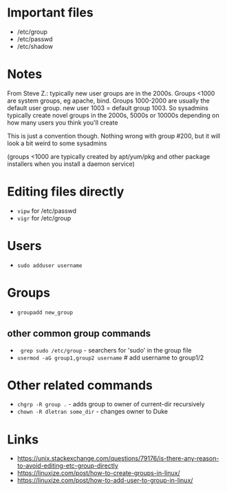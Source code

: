 # Important files
* /etc/group
* /etc/passwd
* /etc/shadow

# Notes
From Steve Z.: typically new user groups are in the 2000s. Groups <1000 are 
system groups, eg apache, bind. Groups 1000-2000 are usually the default user 
group. new user 1003 = default group 1003. So sysadmins typically create novel 
groups in the 2000s, 5000s or 10000s depending on how many users you think 
you'll create

This is just a convention though.  Nothing wrong with group #200, but it will 
look a bit weird to some sysadmins

(groups <1000 are typically created by apt/yum/pkg and other package installers
 when you install a daemon service)

# Editing files directly
* `vipw` for /etc/passwd
* `vigr` for /etc/group

# Users
* `sudo adduser username`

# Groups
*  `groupadd new_group`

## other common group commands
* ` grep sudo /etc/group` - searchers for 'sudo' in the group file
* `usermod -aG group1,group2 username` # add username to group1/2

# Other related commands
* `chgrp -R group .` - adds group to owner of current-dir recursively
* `chown -R dletran some_dir` - changes owner to Duke

# Links
* https://unix.stackexchange.com/questions/79176/is-there-any-reason-to-avoid-editing-etc-group-directly
* https://linuxize.com/post/how-to-create-groups-in-linux/
* https://linuxize.com/post/how-to-add-user-to-group-in-linux/
